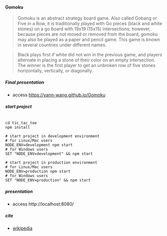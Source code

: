 
#### Gomoku
> Gomoku is an abstract strategy board game. Also called Gobang or Five in a Row, it is traditionally played with Go pieces (black and white stones) on a go board with 19x19 (15x15) intersections; however, because pieces are not moved or removed from the board, gomoku may also be played as a paper and pencil game. This game is known in several countries under different names.

> Black plays first if white did not win in the previous game, and players alternate in placing a stone of their color on an empty intersection. The winner is the first player to get an unbroken row of five stones horizontally, vertically, or diagonally.

##### Final presentation
- access https://yann-wang.github.io/Gomoku

##### start project

```shell

cd tic_tac_toe
npm install

# start project in development environment
# for Linux/Mac users
NODE_ENV=development npm start
# for Windows users
SET "NODE_ENV=development" && npm start

# start project in production environment
# for Linux/Mac users
NODE_ENV=production npm start
# for Windows users
SET "NODE_ENV=production" && npm start

```

##### presentation
- access http://localhost:8080/



##### cite
- [wikipedia](https://en.wikipedia.org/wiki/Gomoku)
